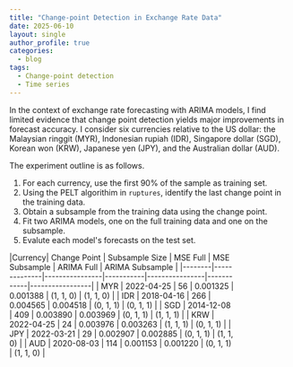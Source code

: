 ```yaml
---
title: "Change-point Detection in Exchange Rate Data"
date: 2025-06-10
layout: single
author_profile: true
categories:
  - blog
tags:
  - Change-point detection
  - Time series
---
```

<p style="font-size: 14px;">
In the context of exchange rate forecasting with ARIMA models, I find limited evidence that change point detection yields major improvements in forecast accuracy. I consider six currencies relative to the US dollar: the Malaysian ringgit (MYR), Indonesian rupiah (IDR), Singapore dollar (SGD), Korean won (KRW), Japanese yen (JPY), and the Australian dollar (AUD).

The experiment outline is as follows.

1. For each currency, use the first 90% of the sample as training set.
2. Using the PELT algorithim in `ruptures`, identify the last change point in the training data.
3. Obtain a subsample from the training data using the change point.
4. Fit two ARIMA models, one on the full training data and one on the subsample.
5. Evalute each model's forecasts on the test set.
</p>

<div style="font-size: 14px; width: 80%;">
|Currency| Change Point | Subsample Size | MSE Full  |  MSE Subsample | ARIMA Full | ARIMA Subsample |
|--------|--------------|----------------|-----------|----------------|------------|-----------------|
|  MYR   |  2022-04-25  |      56        |  0.001325 |   0.001388     | (1, 1, 0)  |     (1, 1, 0)   |
|  IDR   |  2018-04-16  |      266       |  0.004565 |   0.004518     | (0, 1, 1)  |     (0, 1, 1)   |
|  SGD   |  2014-12-08  |      409       |  0.003890 |   0.003969     | (0, 1, 1)  |     (1, 1, 1)   |
|  KRW   |  2022-04-25  |      24        |  0.003976 |   0.003263     | (1, 1, 1)  |     (0, 1, 1)   |
|  JPY   |  2022-03-21  |      29        |  0.002907 |   0.002885     | (0, 1, 1)  |     (1, 1, 0)   |
|  AUD   |  2020-08-03  |      114       |  0.001153 |   0.001220     | (0, 1, 1)  |     (1, 1, 0)   |
</div>


                               
     
    
   
